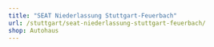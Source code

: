 ```yaml
---
title: "SEAT Niederlassung Stuttgart-Feuerbach"
url: /stuttgart/seat-niederlassung-stuttgart-feuerbach/
shop: Autohaus
---
```

